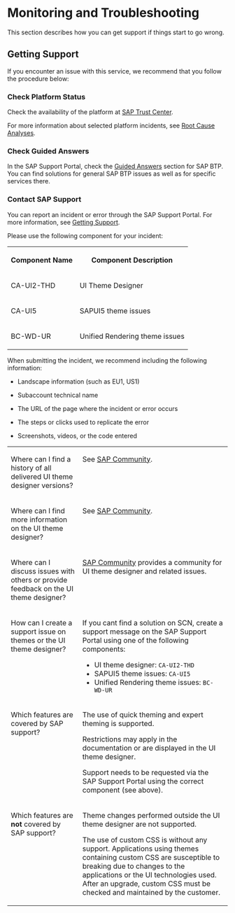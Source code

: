<!-- loio6736ce0b5eb140aaaf0f2a4257e04224 -->

# Monitoring and Troubleshooting

This section describes how you can get support if things start to go wrong.



<a name="loio6736ce0b5eb140aaaf0f2a4257e04224__section_wsz_byd_y3b"/>

## Getting Support

If you encounter an issue with this service, we recommend that you follow the procedure below:



### Check Platform Status

Check the availability of the platform at [SAP Trust Center](https://www.sap.com/about/trust-center/cloud-service-status.html).

For more information about selected platform incidents, see [Root Cause Analyses](https://help.sap.com/viewer/product/SCP_RCA/Latest/en-US).



### Check Guided Answers

In the SAP Support Portal, check the [Guided Answers](https://ga.support.sap.com/dtp/viewer/index.html#/tree/2065/actions/26547) section for SAP BTP. You can find solutions for general SAP BTP issues as well as for specific services there.



### Contact SAP Support

You can report an incident or error through the SAP Support Portal. For more information, see [Getting Support](https://help.sap.com/viewer/65de2977205c403bbc107264b8eccf4b/Cloud/en-US/5dd739823b824b539eee47b7860a00be.html).

Please use the following component for your incident:


<table>
<tr>
<th valign="top">

Component Name

</th>
<th valign="top">

Component Description

</th>
</tr>
<tr>
<td valign="top">

CA-UI2-THD

</td>
<td valign="top">

UI Theme Designer

</td>
</tr>
<tr>
<td valign="top">

CA-UI5

</td>
<td valign="top">

SAPUI5 theme issues

</td>
</tr>
<tr>
<td valign="top">

BC-WD-UR

</td>
<td valign="top">

Unified Rendering theme issues

</td>
</tr>
</table>

When submitting the incident, we recommend including the following information:

-   Landscape information \(such as EU1, US1\)

-   Subaccount technical name

-   The URL of the page where the incident or error occurs

-   The steps or clicks used to replicate the error

-   Screenshots, videos, or the code entered



<table>
<tr>
<td valign="top">

Where can I find a history of all delivered UI theme designer versions?

</td>
<td valign="top">

See [SAP Community](https://community.sap.com/topics/ui-theme-designer).

</td>
</tr>
<tr>
<td valign="top">

Where can I find more information on the UI theme designer?

</td>
<td valign="top">

See [SAP Community](https://community.sap.com/topics/ui-theme-designer).

</td>
</tr>
<tr>
<td valign="top">

Where can I discuss issues with others or provide feedback on the UI theme designer?

</td>
<td valign="top">

[SAP Community](https://community.sap.com/topics/ui-theme-designer) provides a community for UI theme designer and related issues.

</td>
</tr>
<tr>
<td valign="top">

How can I create a support issue on themes or the UI theme designer?

</td>
<td valign="top">

If you cant find a solution on SCN, create a support message on the SAP Support Portal using one of the following components:

-   UI theme designer: `CA-UI2-THD`
-   SAPUI5 theme issues: `CA-UI5`
-   Unified Rendering theme issues: `BC-WD-UR`



</td>
</tr>
<tr>
<td valign="top">

Which features are covered by SAP support?

</td>
<td valign="top">

The use of quick theming and expert theming is supported.

Restrictions may apply in the documentation or are displayed in the UI theme designer.

Support needs to be requested via the SAP Support Portal using the correct component \(see above\).

</td>
</tr>
<tr>
<td valign="top">

Which features are **not** covered by SAP support?

</td>
<td valign="top">

Theme changes performed outside the UI theme designer are not supported.

The use of custom CSS is without any support. Applications using themes containing custom CSS are susceptible to breaking due to changes to the applications or the UI technologies used. After an upgrade, custom CSS must be checked and maintained by the customer.

</td>
</tr>
</table>

